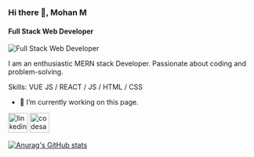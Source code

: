 
### Hi there 👋, Mohan M
#### Full Stack Web Developer
![Full Stack Web Developer](https://avatars.githubusercontent.com/u/107466981?v=4)

I am an enthusiastic MERN stack Developer. Passionate about coding and problem-solving.

Skills: VUE JS / REACT / JS / HTML / CSS

- 🔭 I’m currently working on this page. 


[<img src='https://cdn.jsdelivr.net/npm/simple-icons@3.0.1/icons/linkedin.svg' alt='linkedin' height='40'>](https://www.linkedin.com/in/https://www.linkedin.com/in/mohan-m-connect//)  [<img src='https://cdn.jsdelivr.net/npm/simple-icons@3.0.1/icons/codesandbox.svg' alt='codesandbox' height='40'>](https://codesandbox.io/u/https://codesandbox.io/dashboard/recent?workspace=1079bd74-3468-4047-b898-1fb97d27d927)  



[![Anurag's GitHub stats](https://github-readme-stats.vercel.app/api?username=MohanM501)](https://github.com/anuraghazra/github-readme-stats)
